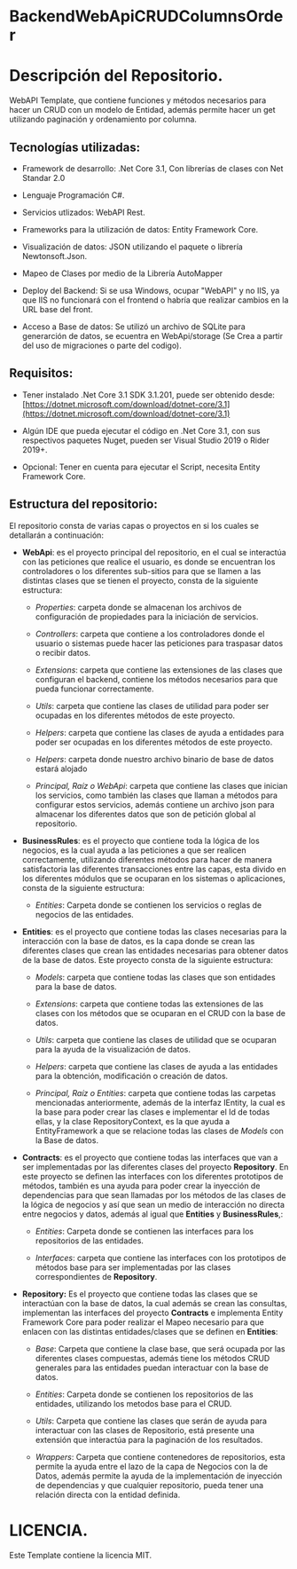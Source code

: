 # BackendWebApiCRUDColumnsOrder

Descripción del Repositorio.
=============================
WebAPI Template, que contiene funciones y métodos necesarios para hacer un CRUD con un modelo de Entidad, además permite hacer un get utilizando paginación y ordenamiento por columna.



Tecnologías utilizadas: 
------------------------

-   Framework de desarrollo: .Net Core 3.1, Con librerías de clases con Net Standar 2.0

-   Lenguaje Programación C\#.

-   Servicios utlizados: WebAPI Rest.

-   Frameworks para la utilización de datos: Entity Framework Core.

-   Visualización de datos: JSON utilizando el paquete o librería
    Newtonsoft.Json.

-	Mapeo de Clases por medio de la Librería AutoMapper    

-   Deploy del Backend: Si se usa Windows, ocupar \"WebAPI\" y no IIS,
    ya que IIS no funcionará con el frontend o habría que realizar
    cambios en la URL base del front.

-   Acceso a Base de datos: Se utilizó un archivo de SQLite para
    generarción de datos, se ecuentra en WebApi/storage (Se Crea a partir
    del uso de migraciones o parte del codigo). 

Requisitos:
-----------

-   Tener instalado .Net Core 3.1 SDK 3.1.201, puede ser obtenido desde:
    [https://dotnet.microsoft.com/download/dotnet-core/3.1](https://dotnet.microsoft.com/download/dotnet-core/3.1)

-   Algún IDE que pueda ejecutar el código en .Net Core 3.1, con sus
    respectivos paquetes Nuget, pueden ser Visual Studio 2019 o Rider 2019+.

-   Opcional: Tener en cuenta para ejecutar el Script, necesita Entity
    Framework Core.

Estructura del repositorio:
---------------------------

El repositorio consta de varias capas o proyectos en si los cuales se
detallarán a continuación:

-   **WebApi**: es el proyecto principal del repositorio, en el cual se
    interactúa con las peticiones que realice el usuario, es donde se
    encuentran los controladores o los diferentes sub-sitios para que se
    llamen a las distintas clases que se tienen el proyecto, consta de
    la siguiente estructura:

    -   *Properties*: carpeta donde se almacenan los archivos de
        configuración de propiedades para la iniciación de servicios.

    -   *Controllers*: carpeta que contiene a los controladores donde el
        usuario o sistemas puede hacer las peticiones para traspasar
        datos o recibir datos.

    -   *Extensions*: carpeta que contiene las extensiones de las clases
        que configuran el backend, contiene los métodos necesarios para
        que pueda funcionar correctamente.

    -   *Utils*: carpeta que contiene las clases de utilidad
        para poder ser ocupadas en los diferentes métodos de este
        proyecto.

    -   *Helpers*: carpeta que contiene las clases de ayuda a entidades
        para poder ser ocupadas en los diferentes métodos de este
        proyecto.

    -   *Helpers*: carpeta donde nuestro archivo binario de base de 
    	datos estará alojado

    -   *Principal, Raíz o WebApi*: carpeta que contiene las clases que
        inician los servicios, como también las clases que llaman a
        métodos para configurar estos servicios, además contiene un
        archivo json para almacenar los diferentes datos que son de
        petición global al repositorio.

-   **BusinessRules**: es el proyecto que contiene toda la lógica de los
    negocios, es la cual ayuda a las peticiones a que ser realicen
    correctamente, utilizando diferentes métodos para hacer de manera
    satisfactoria las diferentes transacciones entre las capas, esta
    divido en los diferentes módulos que se ocuparan en los sistemas o
    aplicaciones, consta de la siguiente estructura:

	-	*Entities*: Carpeta donde se contienen los servicios o reglas
		de negocios de las entidades.

-   **Entities**: es el proyecto que contiene todas las clases
    necesarias para la interacción con la base de datos, es la capa
    donde se crean las diferentes clases que crean las entidades
    necesarias para obtener datos de la base de datos. Este proyecto
    consta de la siguiente estructura:

    -   *Models*: carpeta que contiene todas las clases que son
        entidades para la base de datos.

    -   *Extensions*: carpeta que contiene todas las extensiones de las
        clases con los métodos que se ocuparan en el CRUD con la base de
        datos.

    -   *Utils*: carpeta que contiene las clases de utilidad que se 
    	ocuparan para la ayuda de la visualización de datos.

    -   *Helpers*: carpeta que contiene las clases de ayuda a las entidades
    	para la obtención, modificación o creación de datos.

    -   *Principal, Raíz o Entities*: carpeta que contiene todas las
        carpetas mencionadas anteriormente, además de la interfaz
        IEntity, la cual es la base para poder crear las clases e
        implementar el Id de todas ellas, y la clase RepositoryContext,
        es la que ayuda a EntityFramework a que se relacione todas las
        clases de *Models* con la Base de datos.

-   **Contracts**: es el proyecto que contiene todas las interfaces que
    van a ser implementadas por las diferentes clases del proyecto
    **Repository**. En este proyecto se definen las interfaces con los
    diferentes prototipos de métodos, también es una ayuda para poder
    crear la inyección de dependencias para que sean llamadas por los
    métodos de las clases de la lógica de negocios y así que sean un
    medio de interacción no directa entre negocios y datos, además al
    igual que **Entities** y **BusinessRules**,:

    -	*Entities*: Carpeta donde se contienen las interfaces para los
    	repositorios de las entidades.

    -   *Interfaces*: carpeta que contiene las interfaces con los
        prototipos de métodos base para ser implementadas por las clases
        correspondientes de **Repository**.

-   **Repository:** Es el proyecto que contiene todas las clases que se
    interactúan con la base de datos, la cual además se crean las
    consultas, implementan las interfaces del proyecto **Contracts** e
    implementa Entity Framework Core para poder realizar el Mapeo
    necesario para que enlacen con las distintas entidades/clases que se
    definen en **Entities**:

    -   *Base*: Carpeta que contiene la clase base, que será ocupada por
        las diferentes clases compuestas, además tiene los métodos CRUD
        generales para las entidades puedan interactuar con la base de
        datos.

    -	*Entities*: Carpeta donde se contienen los repositorios de las 
    	entidades, utilizando los metodos base para el CRUD.

    -   *Utils*: Carpeta que contiene las clases que serán de ayuda para
        interactuar con las clases de Repositorio, está presente una
        extensión que interactúa para la paginación de los resultados.

    -   *Wrappers*: Carpeta que contiene contenedores de repositorios,
        esta permite la ayuda entre el lazo de la capa de Negocios con
        la de Datos, además permite la ayuda de la implementación de
        inyección de dependencias y que cualquier repositorio, pueda
        tener una relación directa con la entidad definida.


LICENCIA.
==========
Este Template contiene la licencia MIT.
